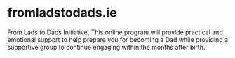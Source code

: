 # fromladstodads.ie
From Lads to Dads Initiative, This online program will provide practical and emotional support to help prepare you for becoming a Dad while providing a supportive group to continue engaging within the months after birth.
